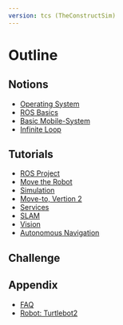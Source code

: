 ```yaml
---
version: tcs (TheConstructSim)
---
```


# Outline

## Notions

* [Operating System](notions/1-oss.md)
* [ROS Basics](notions/2-ros-basics.md)
* [Basic Mobile-System](notions/3-mobile-system.md)
* [Infinite Loop](notions/4-infinite-loop.md)

## Tutorials

* [ROS Project](tutorials/1-ros-basics.md)
* [Move the Robot](tutorials/2-move-to.md)
* [Simulation](tutorials/3-simulation.md)
* [Move-to, Vertion 2](tutorials/4-rosifier.md)
* [Services](tutorials/5-services.md)
* [SLAM](tutorials/6-slam.md)
* [Vision](tutorials/7-vision.md)
* [Autonomous Navigation](tutorials/8-navigation.md)

## Challenge

<!--
* [Kick-off](challenge/intro-tcs.md)
* [Shared WorkSpace](challenge/git-rds.md)
* [treasure: Coke can](challenge/coke-can.md)
* [Challenge 1](challenge/challenge-1.md)
* [Challenge 2](challenge/challenge-2.md)
* [Challenge 3](challenge/challenge-3.md)
-->
<!--
* [Agile development](challenge/agile-dev.md)
* [Evaluation](challenge/evaluation.md)
-->

## Appendix

* [FAQ](appendix/faq.md)
* [Robot: Turtlebot2](appendix/turtlebot2.md)
